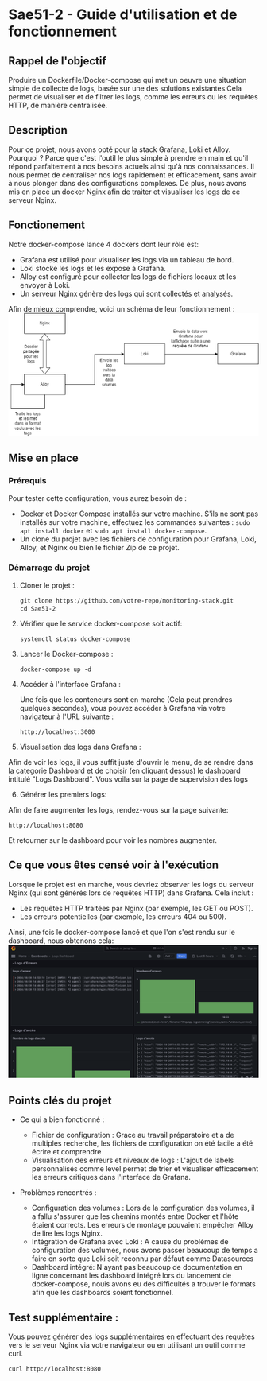 # Sae51-2 - Guide d'utilisation et de fonctionnement

## Rappel de l'objectif

Produire un Dockerfile/Docker-compose qui met un oeuvre une situation simple de collecte de logs, basée sur une des solutions existantes.Cela permet de visualiser et de filtrer les logs, comme les erreurs ou les requêtes HTTP, de manière centralisée.

## Description

Pour ce projet, nous avons opté pour la stack Grafana, Loki et Alloy. Pourquoi ? Parce que c'est l'outil le plus simple à prendre en main et qu'il répond parfaitement à nos besoins actuels ainsi qu'à nos connaissances. Il nous permet de centraliser nos logs rapidement et efficacement, sans avoir à nous plonger dans des configurations complexes.
De plus, nous avons mis en place un docker Nginx afin de traiter et visualiser les logs de ce serveur Nginx.

## Fonctionement

Notre docker-compose lance 4 dockers dont leur rôle est:
* Grafana est utilisé pour visualiser les logs via un tableau de bord.
* Loki stocke les logs et les expose à Grafana.
* Alloy est configuré pour collecter les logs de fichiers locaux et les envoyer à Loki.
* Un serveur Nginx génère des logs qui sont collectés et analysés.

Afin de mieux comprendre, voici un schéma de leur fonctionnement :
![Diagram_Fonctionnement](Diagram_Fonctionnement.png)


## Mise en place
### Prérequis

Pour tester cette configuration, vous aurez besoin de :

* Docker et Docker Compose installés sur votre machine.
  S'ils ne sont pas installés sur votre machine, effectuez les commandes suivantes :
  ``sudo apt install docker`` et ``sudo apt install docker-compose``.
* Un clone du projet avec les fichiers de configuration pour Grafana, Loki, Alloy, et Nginx ou bien le fichier Zip de ce projet.

### Démarrage du projet
1. Cloner le projet :
   ```
   git clone https://github.com/votre-repo/monitoring-stack.git
   cd Sae51-2
   ```
2. Vérifier que le service docker-compose soit actif:
   ```
   systemctl status docker-compose
   ```   
3. Lancer le Docker-compose :
   ```
   docker-compose up -d
   ```   
4. Accéder à l'interface Grafana :

   Une fois que les conteneurs sont en marche (Cela peut prendres quelques secondes), vous pouvez accéder à Grafana via votre navigateur à l'URL suivante :
   ```
   http://localhost:3000
   ```   
5. Visualisation des logs dans Grafana :

  Afin de voir les logs, il vous suffit juste d'ouvrir le menu, de se rendre dans la categorie Dashboard et de choisir (en cliquant dessus) le dashboard intitulé "Logs Dashboard". Vous voila sur la page de supervision des logs

6.  Générer les premiers logs:

   Afin de faire augmenter les logs, rendez-vous sur la page suivante:
  ```  
  http://localhost:8080
  ```  
  Et retourner sur le dashboard pour voir les nombres augmenter.

## Ce que vous êtes censé voir à l'exécution
Lorsque le projet est en marche, vous devriez observer les logs du serveur Nginx (qui sont générés lors de requêtes HTTP) dans Grafana. Cela inclut :

* Les requêtes HTTP traitées par Nginx (par exemple, les GET ou POST).
* Les erreurs potentielles (par exemple, les erreurs 404 ou 500).

Ainsi, une fois le docker-compose lancé et que l'on s'est rendu sur le dashboard, nous obtenons cela:
![Dashboard](Dashboard.png)


## Points clés du projet
* Ce qui a bien fonctionné :
  * Fichier de configuration : Grace au travail préparatoire et a de multiples recherche, les fichiers de configuration on été facile a été écrire et comprendre
  * Visualisation des erreurs et niveaux de logs : L'ajout de labels personnalisés comme level permet de trier et visualiser efficacement les erreurs critiques dans l'interface de Grafana.

* Problèmes rencontrés :
  * Configuration des volumes : Lors de la configuration des volumes, il a fallu s'assurer que les chemins montés entre Docker et l'hôte étaient corrects. Les erreurs de montage pouvaient empêcher Alloy de lire les logs Nginx.
  * Intégration de Grafana avec Loki : A cause du problèmes de configuration des volumes, nous avons passer beaucoup de temps a faire en sorte que Loki soit reconnu par défaut comme Datasources
  * Dashboard intégré: N'ayant pas beaucoup de documentation en ligne concernant les dashboard intégré lors du lancement de docker-compose, nouis avons eu des difficultés a trouver le formats afin que les dashboards soient fonctionnel.
## Test supplémentaire :
Vous pouvez générer des logs supplémentaires en effectuant des requêtes vers le serveur Nginx via votre navigateur ou en utilisant un outil comme curl.
   ```
   curl http://localhost:8080
   ```   
